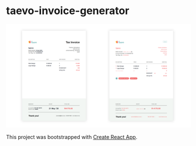 # taevo-invoice-generator

![Taevo invoice screenshot](taevo-invoice-generator.png)

This project was bootstrapped with [Create React App](https://github.com/facebook/create-react-app).
